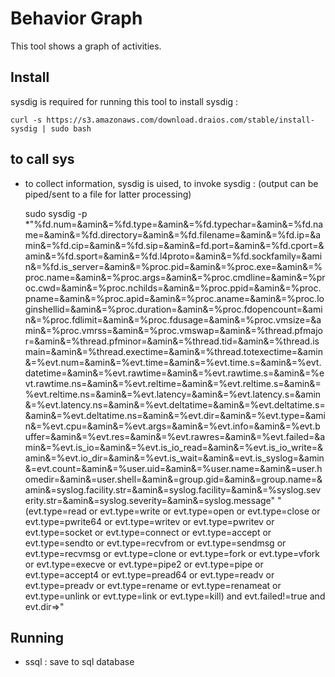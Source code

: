 # Behavior Graph 

This tool shows a graph of activities. 

## Install 
sysdig is required for running this tool to install sysdig : 
	
	curl -s https://s3.amazonaws.com/download.draios.com/stable/install-sysdig | sudo bash
	
## to call sys

* to collect information, sysdig is uised, to invoke sysdig : (output can be piped/sent to a file for latter processing)

	sudo sysdig -p *"%fd.num=&amin&=%fd.type=&amin&=%fd.typechar=&amin&=%fd.name=&amin&=%fd.directory=&amin&=%fd.filename=&amin&=%fd.ip=&amin&=%fd.cip=&amin&=%fd.sip=&amin&=fd.port=&amin&=%fd.cport=&amin&=%fd.sport=&amin&=%fd.l4proto=&amin&=%fd.sockfamily=&amin&=%fd.is_server=&amin&=%proc.pid=&amin&=%proc.exe=&amin&=%proc.name=&amin&=%proc.args=&amin&=%proc.cmdline=&amin&=%proc.cwd=&amin&=%proc.nchilds=&amin&=%proc.ppid=&amin&=%proc.pname=&amin&=%proc.apid=&amin&=%proc.aname=&amin&=%proc.loginshellid=&amin&=%proc.duration=&amin&=%proc.fdopencount=&amin&=%proc.fdlimit=&amin&=%proc.fdusage=&amin&=%proc.vmsize=&amin&=%proc.vmrss=&amin&=%proc.vmswap=&amin&=%thread.pfmajor=&amin&=%thread.pfminor=&amin&=%thread.tid=&amin&=%thread.ismain=&amin&=%thread.exectime=&amin&=%thread.totexectime=&amin&=%evt.num=&amin&=%evt.time=&amin&=%evt.time.s=&amin&=%evt.datetime=&amin&=%evt.rawtime=&amin&=%evt.rawtime.s=&amin&=%evt.rawtime.ns=&amin&=%evt.reltime=&amin&=%evt.reltime.s=&amin&=%evt.reltime.ns=&amin&=%evt.latency=&amin&=%evt.latency.s=&amin&=%evt.latency.ns=&amin&=%evt.deltatime=&amin&=%evt.deltatime.s=&amin&=%evt.deltatime.ns=&amin&=%evt.dir=&amin&=%evt.type=&amin&=%evt.cpu=&amin&=%evt.args=&amin&=%evt.info=&amin&=%evt.buffer=&amin&=%evt.res=&amin&=%evt.rawres=&amin&=%evt.failed=&amin&=%evt.is_io=&amin&=%evt.is_io_read=&amin&=%evt.is_io_write=&amin&=%evt.io_dir=&amin&=%evt.is_wait=&amin&=evt.is_syslog=&amin&=evt.count=&amin&=%user.uid=&amin&=%user.name=&amin&=user.homedir=&amin&=user.shell=&amin&=group.gid=&amin&=group.name=&amin&=syslog.facility.str=&amin&=syslog.facility=&amin&=%syslog.severity.str=&amin&=syslog.severity=&amin&=syslog.message" "(evt.type=read or evt.type=write or evt.type=open or evt.type=close or evt.type=pwrite64 or evt.type=writev or evt.type=pwritev or evt.type=socket or evt.type=connect or evt.type=accept or  evt.type=sendto or evt.type=recvfrom or  evt.type=sendmsg or evt.type=recvmsg or evt.type=clone or evt.type=fork or evt.type=vfork or evt.type=execve or evt.type=pipe2 or evt.type=pipe or evt.type=accept4 or evt.type=pread64 or evt.type=readv or evt.type=preadv or  evt.type=rename or evt.type=renameat or evt.type=unlink or evt.type=link or evt.type=kill) and evt.failed!=true and evt.dir=>"
	
## Running

* ssql : save to sql database 
